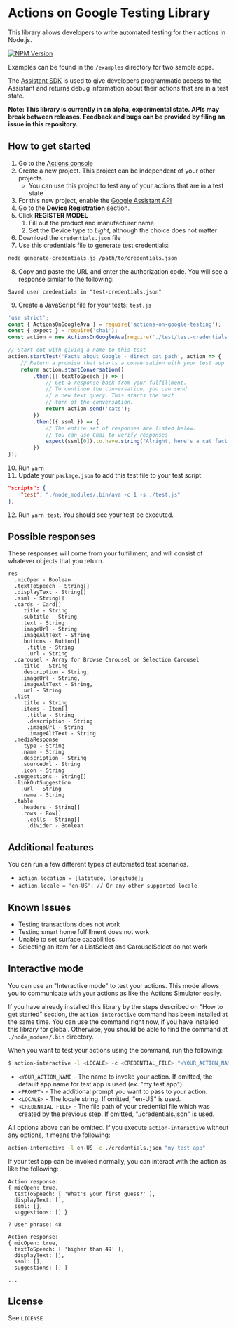 # Actions on Google Testing Library
This library allows developers to write automated testing for their actions in Node.js.

[![NPM Version](https://img.shields.io/npm/v/actions-on-google-testing.svg)](https://www.npmjs.org/package/actions-on-google-testing)

Examples can be found in the `/examples` directory for two sample apps.

The [Assistant SDK](https://developers.google.com/assistant/sdk) is used to give developers
programmatic access to the Assistant and returns debug information about their actions that
are in a test state.

**Note: This library is currently in an alpha, experimental state. APIs may break between releases. Feedback and bugs can be provided by filing an issue in this repository.**

## How to get started

1. Go to the [Actions console](http://console.actions.google.com)
2. Create a new project. This project can be independent of your other projects.
    * You can use this project to test any of your actions that are in a test state
3. For this new project, enable the [Google Assistant API](https://console.developers.google.com/apis/api/embeddedassistant.googleapis.com/overview)
4. Go to the **Device Registration** section.
5. Click **REGISTER MODEL**
    1. Fill out the product and manufacturer name
    1. Set the Device type to *Light*, although the choice does not matter
6. Download the `credentials.json` file
7. Use this credentials file to generate test credentials:

```bash
node generate-credentials.js /path/to/credentials.json
```

8. Copy and paste the URL and enter the authorization code. You will see a response
similar to the following:

`Saved user credentials in "test-credentials.json"`

9. Create a JavaScript file for your tests: `test.js`

```javascript
'use strict';
const { ActionsOnGoogleAva } = require('actions-on-google-testing');
const { expect } = require('chai');
const action = new ActionsOnGoogleAva(require('./test/test-credentials.json'));

// Start out with giving a name to this test
action.startTest('Facts about Google - direct cat path', action => {
    // Return a promise that starts a conversation with your test app
    return action.startConversation()
        .then(({ textToSpeech }) => {
            // Get a response back from your fulfillment.
            // To continue the conversation, you can send
            // a new text query. This starts the next
            // turn of the conversation.
            return action.send('cats');
        })
        .then(({ ssml }) => {
            // The entire set of responses are listed below.
            // You can use Chai to verify responses.
            expect(ssml[0]).to.have.string("Alright, here's a cat fact.")
        })
});
```

10. Run `yarn`
11. Update your `package.json` to add this test file to your test script.

```JSON
"scripts": {
    "test": "./node_modules/.bin/ava -c 1 -s ./test.js"
},
```
12. Run `yarn test`. You should see your test be executed.

## Possible responses

These responses will come from your fulfillment, and will consist of whatever
objects that you return.

```
res
  .micOpen - Boolean
  .textToSpeech - String[]
  .displayText - String[]
  .ssml - String[]
  .cards - Card[]
    .title - String
    .subtitle - String
    .text - String
    .imageUrl - String
    .imageAltText - String
    .buttons - Button[]
      .title - String
      .url - String
  .carousel - Array for Browse Carousel or Selection Carousel
    .title - String
    .description - String,
    .imageUrl - String,
    .imageAltText - String,
    .url - String
  .list
    .title - String
    .items - Item[]
      .title - String
      .description - String
      .imageUrl - String
      .imageAltText - String
  .mediaResponse
    .type - String
    .name - String
    .description - String
    .sourceUrl - String
    .icon - String
  .suggestions - String[]
  .linkOutSuggestion
    .url - String
    .name - String
  .table
    .headers - String[]
    .rows - Row[]
      .cells - String[]
      .divider - Boolean
```

## Additional features

You can run a few different types of automated test scenarios.

* `action.location = [latitude, longitude];`
* `action.locale = 'en-US'; // Or any other supported locale`

## Known Issues

* Testing transactions does not work
* Testing smart home fulfillment does not work
* Unable to set surface capabilities
* Selecting an item for a ListSelect and CarouselSelect do not work

## Interactive mode

You can use an "Interactive mode" to test your actions. This mode allows you to communicate with your actions as
like the Actions Simulator easily.

If you have already installed this library by the steps described on "How to get started" section, the
`action-interactive` command has been installed at the same time. You can use the command right now, if you have
installed this library for global. Otherwise, you should be able to find the command at `./node_modues/.bin`
directory.

When you want to test your actions using the command, run the following:

```bash
$ action-interactive -l <LOCALE> -c <CREDENTIAL_FILE> "<YOUR_ACTION_NAME>" "<PROMPT>"
```

* `<YOUR_ACTION_NAME` - The name to invoke your action. If omitted, the default app name for test app is used (ex. "my test app").
* `<PROMPT>` - The additional prompt you want to pass to your action.
* `<LOCALE>` - The locale string. If omitted, "en-US" is used.
* `<CREDENTIAL_FILE>` - The file path of your credential file which was created by the previous step. If omitted, "./credentials.json" is used.

All options above can be omitted. If you execute `action-interactive` without any options, it means the following:

```bash
action-interactive -l en-US -c ./credentials.json "my test app"
```

If your test app can be invoked normally, you can interact with the action as like the following:

```
Action response:
{ micOpen: true,
  textToSpeech: [ 'What's your first guess?' ],
  displayText: [],
  ssml: [],
  suggestions: [] }

? User phrase: 48

Action response:
{ micOpen: true,
  textToSpeech: [ 'higher than 49' ],
  displayText: [],
  ssml: [],
  suggestions: [] }

...
```

## License
See `LICENSE`